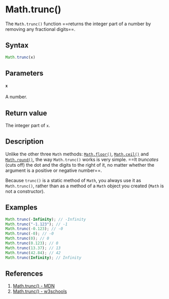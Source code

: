 # Math.trunc()

The `Math.trunc()` function ==returns the integer part of a number by removing any fractional digits==.

## Syntax

```js
Math.trunc(x)
```

## Parameters

#### `x`

A number.

## Return value

The integer part of `x`.

## Description

Unlike the other three `Math` methods: [`Math.floor()`](https://developer.mozilla.org/en-US/docs/Web/JavaScript/Reference/Global_Objects/Math/floor), [`Math.ceil()`](https://developer.mozilla.org/en-US/docs/Web/JavaScript/Reference/Global_Objects/Math/ceil) and [`Math.round()`](https://developer.mozilla.org/en-US/docs/Web/JavaScript/Reference/Global_Objects/Math/round), the way `Math.trunc()` works is very simple. ==It *truncates* (cuts off) the dot and the digits to the right of it, no matter whether the argument is a positive or negative number==.

Because `trunc()` is a static method of `Math`, you always use it as `Math.trunc()`, rather than as a method of a `Math` object you created (`Math` is not a constructor).

## Examples

```js
Math.trunc(-Infinity); // -Infinity
Math.trunc("-1.123"); // -1
Math.trunc(-0.123); // -0
Math.trunc(-0); // -0
Math.trunc(0); // 0
Math.trunc(0.123); // 0
Math.trunc(13.37); // 13
Math.trunc(42.84); // 42
Math.trunc(Infinity); // Infinity
```

## References

1. [Math.trunc() - MDN](https://developer.mozilla.org/en-US/docs/Web/JavaScript/Reference/Global_Objects/Math/trunc)
1. [Math.trunc() - w3schools](https://www.w3schools.com/jsref/jsref_trunc.asp)